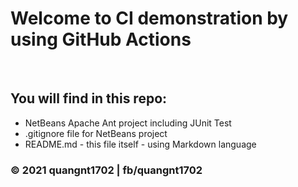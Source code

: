 # Welcome to CI demonstration by using GitHub Actions
​
## You will find in this repo:

* NetBeans Apache Ant project including JUnit Test
* .gitignore file for NetBeans project
* README.md - this file itself - using Markdown language

### © 2021 quangnt1702 | fb/quangnt1702
